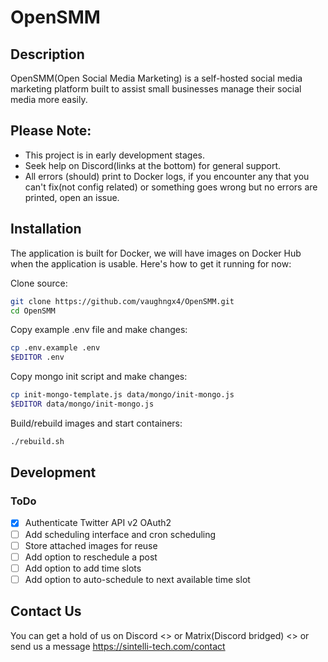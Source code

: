 # OpenSMM
## Description
OpenSMM(Open Social Media Marketing) is a self-hosted social media marketing platform built to assist small businesses manage their social media more easily.

## Please Note:
- This project is in early development stages.
- Seek help on Discord(links at the bottom) for general support.
- All errors (should) print to Docker logs, if you encounter any that you can't fix(not config related) or something goes wrong but no errors are printed, open an issue.

## Installation
The application is built for Docker, we will have images on Docker Hub when the application is usable. Here's how to get it running for now:

Clone source:
```bash
git clone https://github.com/vaughngx4/OpenSMM.git
cd OpenSMM
```

Copy example .env file and make changes:
```bash
cp .env.example .env
$EDITOR .env
```

Copy mongo init script and make changes:
```bash
cp init-mongo-template.js data/mongo/init-mongo.js
$EDITOR data/mongo/init-mongo.js
```

Build/rebuild images and start containers:
```bash
./rebuild.sh
```

## Development
### ToDo
- [x] Authenticate Twitter API v2 OAuth2
- [ ] Add scheduling interface and cron scheduling
- [ ] Store attached images for reuse
- [ ] Add option to reschedule a post
- [ ] Add option to add time slots
- [ ] Add option to auto-schedule to next available time slot

## Contact Us
You can get a hold of us on Discord <> or Matrix(Discord bridged) <> or send us a message <https://sintelli-tech.com/contact>
